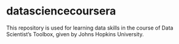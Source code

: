 # datasciencecoursera
This repository is used for learning data skills in the course of Data Scientist’s Toolbox, given by Johns Hopkins University.
